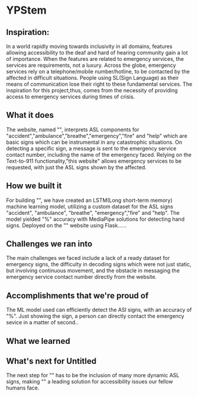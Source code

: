 # YPStem

## Inspiration:
In a world rapidly moving towards inclusivity in all domains, features allowing accessibility to the deaf and hard of hearing community gain a lot of importance. When the features are related to emergency services, the services are requirements, not a luxury.
Across the globe, emergency services rely on a telephone/mobile number/hotline, to be contacted by the affected in difficult situations. People using SL(Sign Language) as their means of communication lose their right to these fundamental services. The inspiration for this project,thus, comes from the necessity of providing access to emergency services during times of crisis.

## What it does
The website, named "", interprets ASL components for "accident","ambulance","breathe","emergency","fire" and "help" which are basic signs which can be instrumental in any catastrophic situations. On detecting a specific sign, a message is sent to the emergency service contact number, including the name of the emergency faced. Relying on the Text-to-911 functionality,"this website" allows emergency services to be requested, with just the ASL signs shown by the affected.

## How we built it
For building "", we have created an LSTM(Long short-term memory) machine learning model, utilizing a custom dataset for the ASL signs "accident", "ambulance", "breathe", "emergency","fire" and "help". The model yielded "%" accuracy with MediaPipe solutions for detecting hand signs. Deployed on the "" website using Flask......

## Challenges we ran into
The main challenges we faced include a lack of a ready dataset for emergency signs, the difficulty in decoding signs which were not just static, but involving continuous movement, and the obstacle in messaging the emergency service contact number directly from the website.

## Accomplishments that we're proud of
The ML model used can efficiently detect the ASl signs, with an accuracy of "%". Just showing the sign, a person can directly contact the emergency sevice in a matter of second..

## What we learned


## What's next for Untitled
The next step for "" has to be the inclusion of many more dynamic ASL signs, making "" a leading solution for accessibility issues our fellow humans face.
